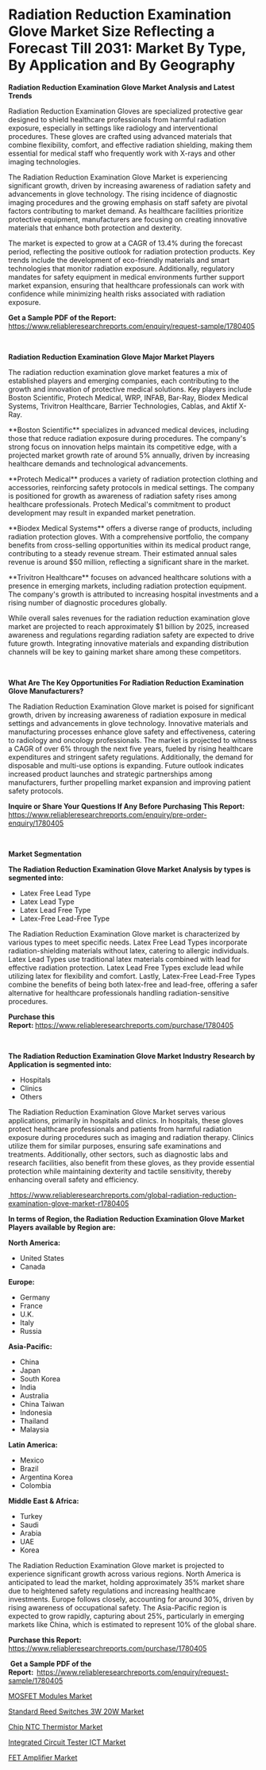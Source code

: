 <p><h1>Radiation Reduction Examination Glove Market Size Reflecting a Forecast Till 2031: Market By Type, By Application and By Geography</h1></p><p><strong>Radiation Reduction Examination Glove Market Analysis and Latest Trends</strong></p>
<p><p>Radiation Reduction Examination Gloves are specialized protective gear designed to shield healthcare professionals from harmful radiation exposure, especially in settings like radiology and interventional procedures. These gloves are crafted using advanced materials that combine flexibility, comfort, and effective radiation shielding, making them essential for medical staff who frequently work with X-rays and other imaging technologies.</p><p>The Radiation Reduction Examination Glove Market is experiencing significant growth, driven by increasing awareness of radiation safety and advancements in glove technology. The rising incidence of diagnostic imaging procedures and the growing emphasis on staff safety are pivotal factors contributing to market demand. As healthcare facilities prioritize protective equipment, manufacturers are focusing on creating innovative materials that enhance both protection and dexterity.</p><p>The market is expected to grow at a CAGR of 13.4% during the forecast period, reflecting the positive outlook for radiation protection products. Key trends include the development of eco-friendly materials and smart technologies that monitor radiation exposure. Additionally, regulatory mandates for safety equipment in medical environments further support market expansion, ensuring that healthcare professionals can work with confidence while minimizing health risks associated with radiation exposure.</p></p>
<p><strong>Get a Sample PDF of the Report:&nbsp;</strong> <a href="https://www.reliableresearchreports.com/enquiry/request-sample/1780405?utm_campaign=1621&utm_medium=2&utm_source=Github&utm_content=ia&utm_term=13102024&utm_id=radiation-reduction-examination-glove">https://www.reliableresearchreports.com/enquiry/request-sample/1780405</a></p>
<p>&nbsp;</p>
<p><strong>Radiation Reduction Examination Glove Major Market Players</strong></p>
<p><p>The radiation reduction examination glove market features a mix of established players and emerging companies, each contributing to the growth and innovation of protective medical solutions. Key players include Boston Scientific, Protech Medical, WRP, INFAB, Bar-Ray, Biodex Medical Systems, Trivitron Healthcare, Barrier Technologies, Cablas, and Aktif X-Ray.</p><p>**Boston Scientific** specializes in advanced medical devices, including those that reduce radiation exposure during procedures. The company's strong focus on innovation helps maintain its competitive edge, with a projected market growth rate of around 5% annually, driven by increasing healthcare demands and technological advancements.</p><p>**Protech Medical** produces a variety of radiation protection clothing and accessories, reinforcing safety protocols in medical settings. The company is positioned for growth as awareness of radiation safety rises among healthcare professionals. Protech Medical's commitment to product development may result in expanded market penetration.</p><p>**Biodex Medical Systems** offers a diverse range of products, including radiation protection gloves. With a comprehensive portfolio, the company benefits from cross-selling opportunities within its medical product range, contributing to a steady revenue stream. Their estimated annual sales revenue is around $50 million, reflecting a significant share in the market.</p><p>**Trivitron Healthcare** focuses on advanced healthcare solutions with a presence in emerging markets, including radiation protection equipment. The company's growth is attributed to increasing hospital investments and a rising number of diagnostic procedures globally.</p><p>While overall sales revenues for the radiation reduction examination glove market are projected to reach approximately $1 billion by 2025, increased awareness and regulations regarding radiation safety are expected to drive future growth. Integrating innovative materials and expanding distribution channels will be key to gaining market share among these competitors.</p></p>
<p>&nbsp;</p>
<p><strong>What Are The Key Opportunities For Radiation Reduction Examination Glove Manufacturers?</strong></p>
<p><p>The Radiation Reduction Examination Glove market is poised for significant growth, driven by increasing awareness of radiation exposure in medical settings and advancements in glove technology. Innovative materials and manufacturing processes enhance glove safety and effectiveness, catering to radiology and oncology professionals. The market is projected to witness a CAGR of over 6% through the next five years, fueled by rising healthcare expenditures and stringent safety regulations. Additionally, the demand for disposable and multi-use options is expanding. Future outlook indicates increased product launches and strategic partnerships among manufacturers, further propelling market expansion and improving patient safety protocols.</p></p>
<p><strong>Inquire or Share Your Questions If Any Before Purchasing This Report:</strong> <a href="https://www.reliableresearchreports.com/enquiry/pre-order-enquiry/1780405?utm_campaign=1621&utm_medium=2&utm_source=Github&utm_content=ia&utm_term=13102024&utm_id=radiation-reduction-examination-glove">https://www.reliableresearchreports.com/enquiry/pre-order-enquiry/1780405</a></p>
<p>&nbsp;</p>
<p><strong>Market Segmentation</strong></p>
<p><strong>The Radiation Reduction Examination Glove Market Analysis by types is segmented into:</strong></p>
<p><ul><li>Latex Free Lead Type</li><li>Latex Lead Type</li><li>Latex Lead Free Type</li><li>Latex-Free Lead-Free Type</li></ul></p>
<p><p>The Radiation Reduction Examination Glove market is characterized by various types to meet specific needs. Latex Free Lead Types incorporate radiation-shielding materials without latex, catering to allergic individuals. Latex Lead Types use traditional latex materials combined with lead for effective radiation protection. Latex Lead Free Types exclude lead while utilizing latex for flexibility and comfort. Lastly, Latex-Free Lead-Free Types combine the benefits of being both latex-free and lead-free, offering a safer alternative for healthcare professionals handling radiation-sensitive procedures.</p></p>
<p><strong>Purchase this Report:&nbsp;</strong><a href="https://www.reliableresearchreports.com/purchase/1780405?utm_campaign=1621&utm_medium=2&utm_source=Github&utm_content=ia&utm_term=13102024&utm_id=radiation-reduction-examination-glove">https://www.reliableresearchreports.com/purchase/1780405</a></p>
<p>&nbsp;</p>
<p><strong>The Radiation Reduction Examination Glove Market Industry Research by Application is segmented into:</strong></p>
<p><ul><li>Hospitals</li><li>Clinics</li><li>Others</li></ul></p>
<p><p>The Radiation Reduction Examination Glove Market serves various applications, primarily in hospitals and clinics. In hospitals, these gloves protect healthcare professionals and patients from harmful radiation exposure during procedures such as imaging and radiation therapy. Clinics utilize them for similar purposes, ensuring safe examinations and treatments. Additionally, other sectors, such as diagnostic labs and research facilities, also benefit from these gloves, as they provide essential protection while maintaining dexterity and tactile sensitivity, thereby enhancing overall safety and efficiency.</p></p>
<p><a href="https://www.reliableresearchreports.com/global-radiation-reduction-examination-glove-market-r1780405?utm_campaign=1621&utm_medium=2&utm_source=Github&utm_content=ia&utm_term=13102024&utm_id=radiation-reduction-examination-glove">&nbsp;https://www.reliableresearchreports.com/global-radiation-reduction-examination-glove-market-r1780405</a></p>
<p><strong>In terms of Region, the Radiation Reduction Examination Glove Market Players available by Region are:</strong></p>
<p>
    <p> <strong> North America: </strong>
        <ul>
            <li>United States</li>
            <li>Canada</li>
        </ul>
        </p> 
    <p> <strong> Europe: </strong>
        <ul>
            <li>Germany</li>
            <li>France</li>
            <li>U.K.</li>
            <li>Italy</li>
            <li>Russia</li>
        </ul>
        </p> 
    <p> <strong> Asia-Pacific: </strong>
        <ul>
            <li>China</li>
            <li>Japan</li>
            <li>South Korea</li>
            <li>India</li>
            <li>Australia</li>
            <li>China Taiwan</li>
            <li>Indonesia</li>
            <li>Thailand</li>
            <li>Malaysia</li>
        </ul>
        </p> 
    <p> <strong> Latin America: </strong>
        <ul>
            <li>Mexico</li>
            <li>Brazil</li>
            <li>Argentina Korea</li>
            <li>Colombia</li>
        </ul>
        </p> 
    <p> <strong> Middle East & Africa: </strong>
        <ul>
            <li>Turkey</li>
            <li>Saudi</li>
            <li>Arabia</li>
            <li>UAE</li>
            <li>Korea</li>
        </ul>
    </p>
    </p>
<p><p>The Radiation Reduction Examination Glove market is projected to experience significant growth across various regions. North America is anticipated to lead the market, holding approximately 35% market share due to heightened safety regulations and increasing healthcare investments. Europe follows closely, accounting for around 30%, driven by rising awareness of occupational safety. The Asia-Pacific region is expected to grow rapidly, capturing about 25%, particularly in emerging markets like China, which is estimated to represent 10% of the global share.</p></p>
<p><strong>Purchase this Report: </strong><a href="https://www.reliableresearchreports.com/purchase/1780405?utm_campaign=1621&utm_medium=2&utm_source=Github&utm_content=ia&utm_term=13102024&utm_id=radiation-reduction-examination-glove">https://www.reliableresearchreports.com/purchase/1780405</a></p>
<p>&nbsp;<strong>Get a Sample PDF of the Report:&nbsp;&nbsp;</strong><a href="https://www.reliableresearchreports.com/enquiry/request-sample/1780405?utm_campaign=1621&utm_medium=2&utm_source=Github&utm_content=ia&utm_term=13102024&utm_id=radiation-reduction-examination-glove">https://www.reliableresearchreports.com/enquiry/request-sample/1780405</a></p>
<p><strong></strong></p>
<p><p><a href="https://www.linkedin.com/pulse/mosfet-modules-market-emerging-trends-future-prospects-period-zs52f?utm_campaign=1621&utm_medium=2&utm_source=Github&utm_content=ia&utm_term=13102024&utm_id=radiation-reduction-examination-glove">MOSFET Modules Market</a></p><p><a href="https://www.linkedin.com/pulse/global-standard-reed-switches-3w-20w-market-projected-grow-glwnf?utm_campaign=1621&utm_medium=2&utm_source=Github&utm_content=ia&utm_term=13102024&utm_id=radiation-reduction-examination-glove">Standard Reed Switches 3W 20W Market</a></p><p><a href="https://www.linkedin.com/pulse/chip-ntc-thermistor-market-penetration-strategies-untapped-oeu9c?utm_campaign=1621&utm_medium=2&utm_source=Github&utm_content=ia&utm_term=13102024&utm_id=radiation-reduction-examination-glove">Chip NTC Thermistor Market</a></p><p><a href="https://www.linkedin.com/pulse/global-perspectives-integrated-circuit-tester-ict-market-vw2lf?utm_campaign=1621&utm_medium=2&utm_source=Github&utm_content=ia&utm_term=13102024&utm_id=radiation-reduction-examination-glove">Integrated Circuit Tester ICT Market</a></p><p><a href="https://www.linkedin.com/pulse/fet-amplifier-market-matrix-applications-automotiveindustrial-rouif?utm_campaign=1621&utm_medium=2&utm_source=Github&utm_content=ia&utm_term=13102024&utm_id=radiation-reduction-examination-glove">FET Amplifier Market</a></p></p>